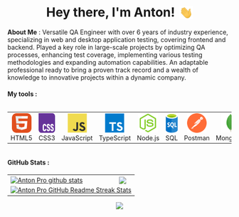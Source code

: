 <div id="header" align="center">
<h1>
<div style="display: flex; align-items: center; justify-content: center; gap: 10px;">
<span>Hey there, I'm Anton!</span>
<img src="./assets/giphy.gif" width="30px" alt="GIF">
</div>
</h1>
</div>

**About Me** : Versatile QA Engineer with over 6 years of industry experience, specializing in web and desktop application testing, covering frontend and backend. Played a key role in large-scale projects by optimizing QA processes, enhancing test coverage, implementing various testing methodologies and expanding automation capabilities. An adaptable professional ready to bring a proven track record and a wealth of knowledge to innovative projects within a dynamic company.

#### My tools :

<div style="display: flex; align-items: flex-start; align: center">
<table align="center">
  <tr>
     <td align="center"  width="88">
         <img src="./images/01-html5.svg" alt="HTML5" width="44" height="44"/>
      <br>HTML5
    </td>
    <td align="center" width="88">
        <img src="./images/02-css3.svg" alt="CSS3" width="44" height="44"/>
      <br>CSS3
    </td>
<td align="center" width="88">
         <img src="./images/03-javascript.svg" alt="JS" width="44" height="44"/>
      <br>JavaScript
    </td>
    <td align="center" width="88">
        <img src="./images/04-typescript.svg" alt="TS" width="44" height="44"/>
      <br>TypeScript
    </td>
    <td align="center" width="88">
      <img src="./images/08-nodejs.svg" alt="Node.js" width="44" height="44"/>
      <br>Node.js
    </td>
        <td align="center" width="88">
       <img src="./images/09-sql.svg" alt="SQL" width="44" height="44"/>
      <br>SQL
      </td>
    <td align="center" width="88">
        <img src="./images/14-postman.svg" alt="Postman" width="44" height="44"/>
      <br>Postman
    </td>
      <td align="center" width="88">
        <img src="./images/15-mongodb.svg" alt="MongoDB" width="44" height="44"/>
      <br>MongoDB
     </td>
     <td align="center" width="88">
        <img src="./images/16-git.svg" alt="Git" width="44" height="44"/>
      <br>Git
    </td>
  <td align="center" width="88">
        <img src="./images/17-vscode.svg" alt="Visual Studio Code" width="44" height="44"/>
      <br>VSCode
     </td>
</table>
</div>

#### GitHub Stats :

<table align="center">
  <tr>
  <td>
  <a href="https://github.com/tonyparkerov/github-readme-stats"><img align="center" src="https://github-readme-stats.vercel.app/api?username=tonyparkerov&show_icons=true&include_all_commits=true&theme=buefy&hide_border=true" alt="Anton Pro github stats" /></a>
  </td>
  <td>
  <a href="https://github.com/tonyparkerov/github-readme-stats"><img align="center" src="https://github-readme-stats.vercel.app/api/top-langs/?username=tonyparkerov&layout=compact&theme=buefy&hide_border=true" /></a>
  </td>
  </tr>
  <tr>
  <td colspan=2 align="center">
  <a href="https://git.io/streak-stats"> <img src="http://github-readme-streak-stats.herokuapp.com?user=tonyparkerov&hide_border=true&background=f6f8fa&currStreakLabel=000000&date_format=j%20M%5B%20Y%5D" alt="Anton Pro GitHub Readme Streak Stats" /> </a>
  </td>
  </tr>
</table>

<div align="center">
<a href="https://u8views.com/github/tonyparkerov"><img src="https://u8views.com/api/v1/github/profiles/14942194/views/day-week-month-total-count.svg"></a>
</div>